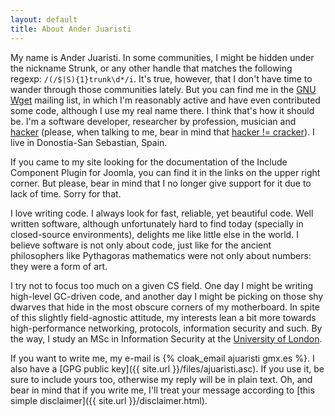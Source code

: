 ```yaml
---
layout: default
title: About Ander Juaristi
---
```


My name is Ander Juaristi. In some communities, I might be hidden under the nickname Strunk, or any other handle that matches the following regexp: `/(/$|S){1}trunk\d*/i`. It's true, however, that I don't have time to wander through those communities lately. But you can find me in the [GNU Wget](http://www.gnu.org/software/wget/) mailing list, in which I'm reasonably active and have even contributed some code, although I use my real name there. I think that's how it should be. I'm a software developer, researcher by profession, musician and [hacker](http://catb.org/~esr/faqs/hacker-howto.html) (please, when talking to me, bear in mind that [hacker != cracker](https://letsgolarval.wordpress.com/hacking-not-cracking/)). I live in Donostia-San Sebastian, Spain.

If you came to my site looking for the documentation of the Include Component Plugin for Joomla, you can find it in the links on the upper right corner. But please, bear in mind that I no longer give support for it due to lack of time. Sorry for that.

I love writing code. I always look for fast, reliable, yet beautiful code. Well written software, although unfortunately hard to find today (specially in closed-source environments), delights me like little else in the world. I believe software is not only about code, just like for the ancient philosophers like Pythagoras mathematics were not only about numbers: they were a form of art.

I try not to focus too much on a given CS field. One day I might be writing high-level GC-driven code, and another day I might be picking on those shy dwarves that hide in the most obscure corners of my motherboard. In spite of this slightly field-agnostic attitude, my interests lean a bit more towards high-performance networking, protocols, information security and such. By the way, I study an MSc in Information Security at the [University of London](http://www.londoninternational.ac.uk/infosec).

If you want to write me, my e-mail is {% cloak_email ajuaristi gmx.es %}. I also have a [GPG public key]({{ site.url }}/files/ajuaristi.asc). If you use it, be sure to include yours too, otherwise my reply will be in plain text. Oh, and bear in mind that if you write me, I'll treat your message according to [this simple disclaimer]({{ site.url }}/disclaimer.html).

